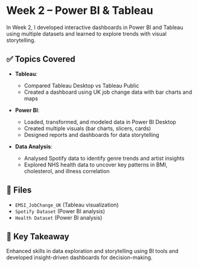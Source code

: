 # Week 2 – Power BI & Tableau

In Week 2, I developed interactive dashboards in Power BI and Tableau using multiple datasets and learned to explore trends with visual storytelling.

## ✅ Topics Covered

- **Tableau**:
  - Compared Tableau Desktop vs Tableau Public
  - Created a dashboard using UK job change data with bar charts and maps

- **Power BI**:
  - Loaded, transformed, and modeled data in Power BI Desktop
  - Created multiple visuals (bar charts, slicers, cards)
  - Designed reports and dashboards for data storytelling

- **Data Analysis**:
  - Analysed Spotify data to identify genre trends and artist insights
  - Explored NHS health data to uncover key patterns in BMI, cholesterol, and illness correlation

## 📄 Files
- `EMSI_JobChange_UK` (Tableau visualization)
- `Spotify Dataset` (Power BI analysis)
- `Health Dataset` (Power BI analysis)

## 🧠 Key Takeaway

Enhanced skills in data exploration and storytelling using BI tools and developed insight-driven dashboards for decision-making.
